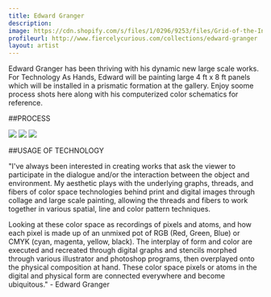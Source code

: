 ```yaml
---
title: Edward Granger
description: 
image: https://cdn.shopify.com/s/files/1/0296/9253/files/Grid-of-the-Infinite_1024x1024.jpg?8318348542391409460
profileurl: http://www.fiercelycurious.com/collections/edward-granger
layout: artist
---
```


Edward Granger has been thriving with his dynamic new large scale works. For Technology As Hands, Edward will be painting large 4 ft x 8 ft panels which will be installed in a prismatic formation at the gallery. Enjoy soome process shots here along with his computerized color schematics for reference. 

##PROCESS

![](https://cdn.shopify.com/s/files/1/0296/9253/files/EDWARD-GRANGER-PROCESS-4.jpg?16365197519431348185)
![](https://cdn.shopify.com/s/files/1/0296/9253/files/EDWARD-GRANGER-PROCESS-5.jpg?16365197519431348185)
![](https://cdn.shopify.com/s/files/1/0296/9253/files/EDWARD-GRANGER-PROCESS-6.jpg?16365197519431348185)

##USAGE OF TECHNOLOGY

"I've always been interested in creating works that ask the viewer to participate in the dialogue and/or the interaction between the object and environment. My aesthetic plays with the underlying graphs, threads, and fibers of color space technologies behind print and digital images through collage and large scale painting, allowing the threads and fibers to work together in various spatial, line and color pattern techniques.

Looking at these color space as recordings of pixels and atoms, and how each pixel is made up of an unmixed pot of RGB (Red, Green, Blue) or CMYK (cyan, magenta, yellow, black). The interplay of form and color are executed and recreated through digital graphs and stencils morphed through various illustrator and photoshop programs, then overplayed onto the physical composition at hand. These color space pixels or atoms in the digital and physical form are connected everywhere and become ubiquitous." - Edward Granger
